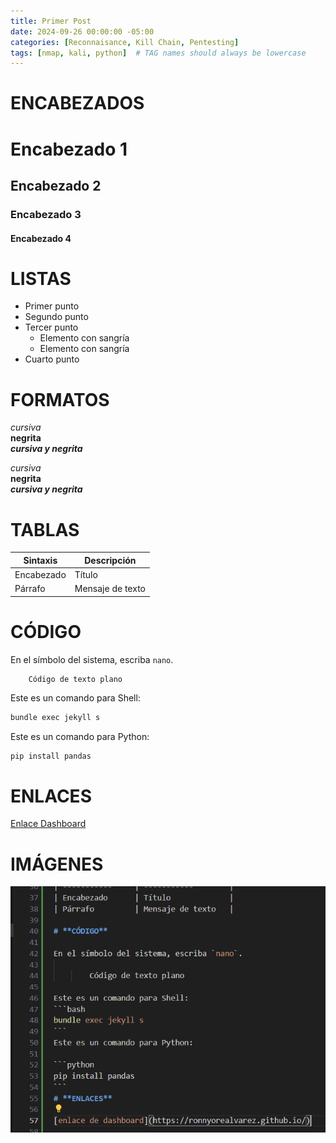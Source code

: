 ```yaml
---
title: Primer Post
date: 2024-09-26 00:00:00 -05:00
categories: [Reconnaisance, Kill Chain, Pentesting]
tags: [nmap, kali, python]  # TAG names should always be lowercase
---
```


# **ENCABEZADOS**
# Encabezado 1
## Encabezado 2
### Encabezado 3
#### Encabezado 4  

# **LISTAS**

- Primer punto
- Segundo punto
- Tercer punto
    - Elemento con sangría
    - Elemento con sangría
- Cuarto punto

# **FORMATOS**

*cursiva*  
**negrita**  
***cursiva y negrita***  

_cursiva_  
__negrita__  
___cursiva y negrita___

# **TABLAS**

| Sintaxis        | Descripción        |
| -----------     | -----------        |
| Encabezado      | Título             |
| Párrafo         | Mensaje de texto   |

# **CÓDIGO**

En el símbolo del sistema, escriba `nano`.

        Código de texto plano

Este es un comando para Shell:
```bash
bundle exec jekyll s
```
Este es un comando para Python:

```python
pip install pandas
```
# **ENLACES**

[Enlace Dashboard](https://ronnyorealvarez.github.io/)

# **IMÁGENES**

![Imagen](/assets/images/figura01.png)